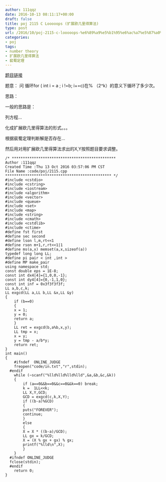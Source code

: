```yaml
---
author: 111qqz
date: 2016-10-13 08:11:17+00:00
draft: false
title: poj 2115 C Looooops (扩展欧几里得算法)
type: post
url: /2016/10/poj-2115-c-looooops-%e6%89%a9%e5%b1%95%e6%ac%a7%e5%87%a0%e9%87%8c%e5%be%97%e7%ae%97%e6%b3%95/
categories:
- poj
tags:
- number theory
- 扩展欧几里得算法
- 裴蜀定理
---
```


[题目链接](http://poj.org/problem?id=2115)

题意： 问 循环for ( int i = a ; i !=b; i+=c)在% （2^k）的意义下循环了多少次。

思路：

一般的思路是：

列方程...

化成扩展欧几里得算法的形式。。。

根据裴蜀定理判断解是否存在...

然后用对用扩展欧几里得算法求出的X,Y按照题目要求调整。

    
    /* ***********************************************
    Author :111qqz
    Created Time :Thu 13 Oct 2016 03:57:06 PM CST
    File Name :code/poj/2115.cpp
    ************************************************ */
    #include <cstdio>
    #include <cstring>
    #include <iostream>
    #include <algorithm>
    #include <vector>
    #include <queue>
    #include <set>
    #include <map>
    #include <string>
    #include <cmath>
    #include <cstdlib>
    #include <ctime>
    #define fst first
    #define sec second
    #define lson l,m,rt<<1
    #define rson m+1,r,rt<<1|1
    #define ms(a,x) memset(a,x,sizeof(a))
    typedef long long LL;
    #define pi pair < int ,int >
    #define MP make_pair
    using namespace std;
    const double eps = 1E-8;
    const int dx4[4]={1,0,0,-1};
    const int dy4[4]={0,-1,1,0};
    const int inf = 0x3f3f3f3f;
    LL a,b,c,k;
    LL exgcd(LL a,LL b,LL &x,LL &y)
    {
        if (b==0)
        {
    	x = 1;
    	y = 0;
    	return a;
        }
        LL ret = exgcd(b,a%b,x,y);
        LL tmp = x;
        x = y;
        y = tmp - a/b*y;
        return ret;
    }
    int main()
    {
    	#ifndef  ONLINE_JUDGE 
    	freopen("code/in.txt","r",stdin);
      #endif
    	while (~scanf("%lld%lld%lld%lld",&a,&b,&c,&k))
    	{
    	    if (a==0&&b==0&&c==0&&k==0) break;
    	    k =  1LL<<k;
    	    LL X,Y,GCD;
    	    GCD = exgcd(c,k,X,Y);
    	    if ((b-a)%GCD)
    	    {
    		puts("FOREVER");
    		continue;
    	    }
    	    else
    	    {
    		X = X * ((b-a)/GCD);
    		LL gx = k/GCD;
    		X = (X % gx + gx) % gx;
    		printf("%lld\n",X);
    	    }
    	}
      #ifndef ONLINE_JUDGE  
      fclose(stdin);
      #endif
        return 0;
    }
    



